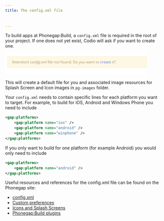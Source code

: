 ```yaml
---
title: The config.xml file


---
```


To build apps at Phonegap:Build, a `config.xml` file is required in the root of your project. If one does not yet exist, Codio will ask if you want to create one.

![authtoken](/img/config.png)

This will create a default file for you and associated image resources for Splash Screen and Icon images in `pg-images` folder.

Your `config.xml` needs to contain specific lines for each platform you want to target. For example, to build for iOS, Android and Windows Phone you need to include

```xml
<gap:platforms>
    <gap:platform name="ios" />
    <gap:platform name="android" />
    <gap:platform name="winphone" />
</gap:platforms>
```

If you only want to build for one platform (for example Android) you would only need to include

```xml
<gap:platforms>
    <gap:platform name="android" />
</gap:platforms>
```

Useful resources and references for the config.xml file can be found on the Phonegap site:

- [config.xml](http://docs.phonegap.com/phonegap-build/configuring/)
- [Custom preferences](http://docs.phonegap.com/phonegap-build/configuring/preferences/)
- [Icons and Splash Screens](http://docs.phonegap.com/phonegap-build/configuring/icons-and-splash/)
- [Phonegap:Build plugins](http://docs.phonegap.com/phonegap-build/configuring/plugins/)

